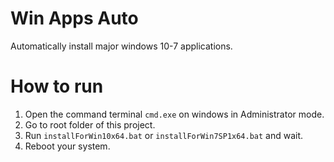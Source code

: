 # Win Apps Auto

Automatically install major windows 10-7 applications.

# How to run

1. Open the command terminal `cmd.exe` on windows in Administrator mode.
1. Go to root folder of this project.
1. Run `installForWin10x64.bat` or `installForWin7SP1x64.bat` and wait.
1. Reboot your system.